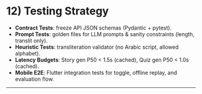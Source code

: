 # 12) Testing Strategy

- **Contract Tests**: freeze API JSON schemas (Pydantic + pytest).  
- **Prompt Tests**: golden files for LLM prompts & sanity constraints (length, translit only).  
- **Heuristic Tests**: transliteration validator (no Arabic script, allowed alphabet).  
- **Latency Budgets**: Story gen P50 < 1.5s (cached), Quiz gen P50 < 1.0s (cached).  
- **Mobile E2E**: Flutter integration tests for toggle, offline replay, and evaluation flow.

---
